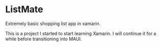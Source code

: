 # ListMate
Extremely basic shopping list app in xamarin.

This is a project I started to start learning Xamarin.
I will continue it for a while before transitioning into MAUI.
